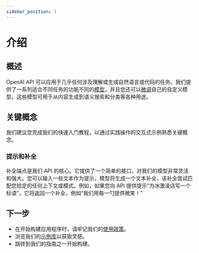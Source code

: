 ```yaml
---
sidebar_position: 1
---
```


# 介绍

## 概述

OpenAI API 可以应用于几乎任何涉及理解或生成自然语言或代码的任务。我们提供了一系列适合不同任务的功能不同的[模型](https://platform.openai.com/docs/models)，并且您还可以[微调](https://platform.openai.com/docs/guides/fine-tuning)自己的自定义模型。这些模型可用于从内容生成到语义搜索和分类等各种用途。

## 关键概念

我们建议您完成我们的快速入门教程，以通过实践操作的交互式示例熟悉关键概念。

### 提示和补全

补全端点是我们 API 的核心。它提供了一个简单的接口，对我们的模型非常灵活和强大。您可以输入一些文本作为提示，模型将生成一个文本补全，该补全尝试匹配您给定的任何上下文或模式。例如，如果您向 API 提供提示“为冰激凌店写一个标语”，它将返回一个补全，例如“我们用每一勺提供微笑！”

## 下一步

- 在开始构建应用程序时，请牢记我们的[使用政策](https://platform.openai.com/docs/usage-policies)。
- 浏览我们的[示例库](https://platform.openai.com/examples)以获取灵感。
- 跳转到我们的指南之一开始构建。

